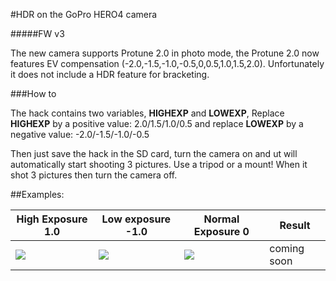 #HDR on the GoPro HERO4 camera

#####FW v3

The new camera supports Protune 2.0 in photo mode, the Protune 2.0 now features EV compensation (-2.0,-1.5,-1.0,-0.5,0,0.5,1.0,1.5,2.0). Unfortunately it does not include a HDR feature for bracketing.

###How to

The hack contains two variables, **HIGHEXP** and **LOWEXP**, Replace **HIGHEXP** by a positive value: 2.0/1.5/1.0/0.5 and replace **LOWEXP** by a negative value: -2.0/-1.5/-1.0/-0.5

Then just save the hack in the SD card, turn the camera on and ut will automatically start shooting 3 pictures. Use a tripod or a mount! When it shot 3 pictures then turn the camera off.

##Examples:

High Exposure 1.0 |Low exposure -1.0|Normal Exposure 0|Result
------------------|-----------------|-----------------|------
![](http://i.imgur.com/VcSd7Oe.jpg)|![](http://i.imgur.com/LpZ6hEG.jpg)|![](http://i.imgur.com/2Mtd7JY.jpg)|coming soon
